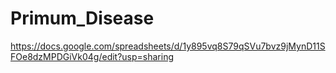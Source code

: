 # Primum_Disease


https://docs.google.com/spreadsheets/d/1y895vq8S79qSVu7bvz9jMynD11SFOe8dzMPDGiVk04g/edit?usp=sharing

